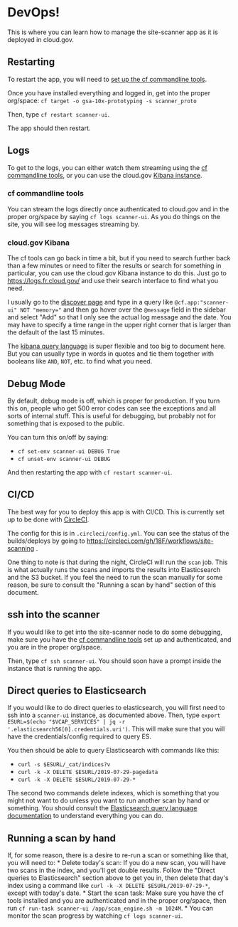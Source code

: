 # DevOps!

This is where you can learn how to manage the site-scanner app as it is deployed in
cloud.gov.

## Restarting

To restart the app, you will need to [set up the cf commandline tools](https://cloud.gov/docs/getting-started/setup/#set-up-the-command-line).

Once you have installed everything and logged in, get into the proper org/space: `cf target -o gsa-10x-prototyping -s scanner_proto`

Then, type `cf restart scanner-ui`.

The app should then restart.

## Logs

To get to the logs, you can either watch them streaming using the
[cf commandline tools](https://cloud.gov/docs/getting-started/setup/#set-up-the-command-line),
or you can use the cloud.gov [Kibana instance](https://logs.fr.cloud.gov/).

### cf commandline tools

You can stream the logs directly once authenticated to cloud.gov and in the proper org/space
by saying `cf logs scanner-ui`.  As you do things on the site, you will see log messages
streaming by.

### cloud.gov Kibana

The cf tools can go back in time a bit, but if you need to search further back than a few
minutes or need to filter the results or search for something in particular, you can use
the cloud.gov Kibana instance to do this.  Just go to https://logs.fr.cloud.gov/ and use
their search interface to find what you need.

I usually go to the [discover page](https://logs.fr.cloud.gov/app/kibana#/discover) and
type in a query like `@cf.app:"scanner-ui" NOT "memory="` and then go hover over the
`@message` field in the sidebar and select "Add" so that I only see the actual log message
and the date.  You may have to specify a time range in the upper right corner that is larger
than the default of the last 15 minutes.

The [kibana query language](https://www.elastic.co/guide/en/elasticsearch/reference/6.8/query-dsl-query-string-query.html#query-string-syntax)
is super flexible and too big to document here.  But you can usually type in words in
quotes and tie them together with booleans like `AND`, `NOT`, etc. to find what you
need.

## Debug Mode

By default, debug mode is off, which is proper for production.  If you turn this on,
people who get 500 error codes can see the exceptions and all sorts of internal stuff.
This is useful for debugging, but probably not for something that is exposed to the
public.

You can turn this on/off by saying:
* `cf set-env scanner-ui DEBUG True`
* `cf unset-env scanner-ui DEBUG`

And then restarting the app with `cf restart scanner-ui`.

## CI/CD

The best way for you to deploy this app is with CI/CD.  This is currently
set up to be done with [CircleCI](https://circleci.com/gh/18F/workflows/site-scanning).

The config for this is in `.circleci/config.yml`.  You can see the status of the
builds/deploys by going to https://circleci.com/gh/18F/workflows/site-scanning .

One thing to note is that during the night, CircleCI will run the `scan` job.
This is what actually runs the scans and imports the results into Elasticsearch
and the S3 bucket.  If you feel the need to run the scan manually for some reason,
be sure to consult the "Running a scan by hand" section of this document.

## ssh into the scanner

If you would like to get into the site-scanner node to do some debugging, make sure you
have the [cf commandline tools](https://cloud.gov/docs/getting-started/setup/#set-up-the-command-line)
set up and authenticated, and you are in the proper org/space.

Then, type `cf ssh scanner-ui`.  You should soon have a prompt inside the instance that is
running the app.

## Direct queries to Elasticsearch

If you would like to do direct queries to elasticsearch, you will first need to ssh
into a `scanner-ui` instance, as documented above.  Then, type
`export ESURL=$(echo "$VCAP_SERVICES" | jq -r '.elasticsearch56[0].credentials.uri')`.
This will make sure that you will have the credentials/config required to query ES.

You then should be able to query Elasticsearch with commands like this:
* `curl -s $ESURL/_cat/indices?v`
* `curl -k -X DELETE $ESURL/2019-07-29-pagedata`
* `curl -k -X DELETE $ESURL/2019-07-29-*`

The second two commands delete indexes, which is something that you might not want to do
unless you want to run another scan by hand or something.  You should
consult the [Elasticsearch query language documentation](https://www.elastic.co/guide/en/elasticsearch/reference/5.5/_introducing_the_query_language.html)
to understand everything you can do.


## Running a scan by hand

If, for some reason, there is a desire to re-run a scan or something like that, you will
need to:
	* Delete today's scan:  If you do a new scan, you will have two scans in the index, and you'll
	  get double results.  Follow the "Direct queries to Elasticsearch" section above to get
	  you in, then delete that day's index using a command like `curl -k -X DELETE $ESURL/2019-07-29-*`,
	  except with today's date.
	* Start the scan task:  Make sure you have the cf tools installed and you are authenticated
	  and in the proper org/space, then run `cf run-task scanner-ui /app/scan_engine.sh -m 1024M`.
	* You can monitor the scan progress by watching `cf logs scanner-ui`.
